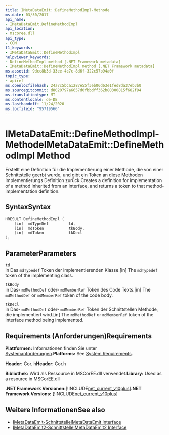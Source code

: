 ```yaml
---
title: IMetaDataEmit::DefineMethodImpl-Methode
ms.date: 03/30/2017
api_name:
- IMetaDataEmit.DefineMethodImpl
api_location:
- mscoree.dll
api_type:
- COM
f1_keywords:
- IMetaDataEmit::DefineMethodImpl
helpviewer_keywords:
- DefineMethodImpl method [.NET Framework metadata]
- IMetaDataEmit::DefineMethodImpl method [.NET Framework metadata]
ms.assetid: 9dcc8b3d-33ee-4c7c-8d6f-322c57b94a0f
topic_type:
- apiref
ms.openlocfilehash: 24a7c5bca1287e55f3eb06d63e1fed8da37eb3b0
ms.sourcegitcommit: d8020797a6657d0fbbdff362b80300815f682f94
ms.translationtype: MT
ms.contentlocale: de-DE
ms.lasthandoff: 11/24/2020
ms.locfileid: "95719566"
---
```

# <a name="imetadataemitdefinemethodimpl-method"></a><span data-ttu-id="c8314-102">IMetaDataEmit::DefineMethodImpl-Methode</span><span class="sxs-lookup"><span data-stu-id="c8314-102">IMetaDataEmit::DefineMethodImpl Method</span></span>

<span data-ttu-id="c8314-103">Erstellt eine Definition für die Implementierung einer Methode, die von einer Schnittstelle geerbt wurde, und gibt ein Token an diese Methoden Implementierungs Definition zurück.</span><span class="sxs-lookup"><span data-stu-id="c8314-103">Creates a definition for implementation of a method inherited from an interface, and returns a token to that method-implementation definition.</span></span>  
  
## <a name="syntax"></a><span data-ttu-id="c8314-104">Syntax</span><span class="sxs-lookup"><span data-stu-id="c8314-104">Syntax</span></span>  
  
```cpp  
HRESULT DefineMethodImpl (
    [in]  mdTypeDef         td,
    [in]  mdToken           tkBody,
    [in]  mdToken           tkDecl  
);  
```  
  
## <a name="parameters"></a><span data-ttu-id="c8314-105">Parameter</span><span class="sxs-lookup"><span data-stu-id="c8314-105">Parameters</span></span>  

 `td`  
 <span data-ttu-id="c8314-106">in Das `mdTypedef` Token der implementierenden Klasse.</span><span class="sxs-lookup"><span data-stu-id="c8314-106">[in] The `mdTypedef` token of the implementing class.</span></span>  
  
 `tkBody`  
 <span data-ttu-id="c8314-107">in Das- `mdMethodDef` oder- `mdMemberRef` Token des Code Texts.</span><span class="sxs-lookup"><span data-stu-id="c8314-107">[in] The `mdMethodDef` or `mdMemberRef` token of the code body.</span></span>  
  
 `tkDecl`  
 <span data-ttu-id="c8314-108">in Das- `mdMethodDef` oder- `mdMemberRef` Token der Schnittstellen Methode, die implementiert wird.</span><span class="sxs-lookup"><span data-stu-id="c8314-108">[in] The `mdMethodDef` or `mdMemberRef` token of the interface method being implemented.</span></span>  
  
## <a name="requirements"></a><span data-ttu-id="c8314-109">Requirements (Anforderungen)</span><span class="sxs-lookup"><span data-stu-id="c8314-109">Requirements</span></span>  

 <span data-ttu-id="c8314-110">**Plattformen:** Informationen finden Sie unter [Systemanforderungen](../../get-started/system-requirements.md).</span><span class="sxs-lookup"><span data-stu-id="c8314-110">**Platforms:** See [System Requirements](../../get-started/system-requirements.md).</span></span>  
  
 <span data-ttu-id="c8314-111">**Header:** Cor. h</span><span class="sxs-lookup"><span data-stu-id="c8314-111">**Header:** Cor.h</span></span>  
  
 <span data-ttu-id="c8314-112">**Bibliothek:** Wird als Ressource in MSCorEE.dll verwendet.</span><span class="sxs-lookup"><span data-stu-id="c8314-112">**Library:** Used as a resource in MSCorEE.dll</span></span>  
  
 <span data-ttu-id="c8314-113">**.NET Framework Versionen:**[!INCLUDE[net_current_v10plus](../../../../includes/net-current-v10plus-md.md)]</span><span class="sxs-lookup"><span data-stu-id="c8314-113">**.NET Framework Versions:** [!INCLUDE[net_current_v10plus](../../../../includes/net-current-v10plus-md.md)]</span></span>  
  
## <a name="see-also"></a><span data-ttu-id="c8314-114">Weitere Informationen</span><span class="sxs-lookup"><span data-stu-id="c8314-114">See also</span></span>

- [<span data-ttu-id="c8314-115">IMetaDataEmit-Schnittstelle</span><span class="sxs-lookup"><span data-stu-id="c8314-115">IMetaDataEmit Interface</span></span>](imetadataemit-interface.md)
- [<span data-ttu-id="c8314-116">IMetaDataEmit2-Schnittstelle</span><span class="sxs-lookup"><span data-stu-id="c8314-116">IMetaDataEmit2 Interface</span></span>](imetadataemit2-interface.md)
